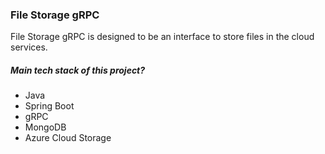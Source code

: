 ### File Storage gRPC

File Storage gRPC is designed to be an interface to store files in the cloud services.

##### Main tech stack of this project?
* Java
* Spring Boot
* gRPC
* MongoDB
* Azure Cloud Storage
